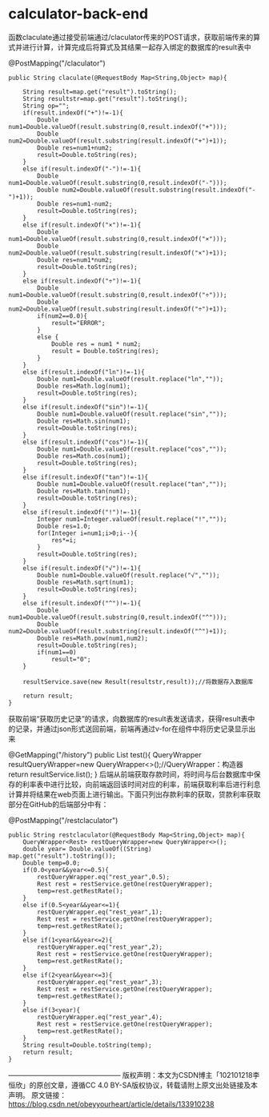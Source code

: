 # calculator-back-end
函数claculate通过接受前端通过/claculator传来的POST请求，获取前端传来的算式并进行计算，计算完成后将算式及其结果一起存入绑定的数据库的result表中

@PostMapping("/claculator")

    public String claculate(@RequestBody Map<String,Object> map){
    
        String result=map.get("result").toString();
        String resultstr=map.get("result").toString();
        String op="";
        if(result.indexOf("+")!=-1){
            Double num1=Double.valueOf(result.substring(0,result.indexOf("+")));
            Double num2=Double.valueOf(result.substring(result.indexOf("+")+1));
            Double res=num1+num2;
            result=Double.toString(res);
        }
        else if(result.indexOf("-")!=-1){
            Double num1=Double.valueOf(result.substring(0,result.indexOf("-")));
            Double num2=Double.valueOf(result.substring(result.indexOf("-")+1));
            Double res=num1-num2;
            result=Double.toString(res);
        }
        else if(result.indexOf("×")!=-1){
            Double num1=Double.valueOf(result.substring(0,result.indexOf("×")));
            Double num2=Double.valueOf(result.substring(result.indexOf("×")+1));
            Double res=num1*num2;
            result=Double.toString(res);
        }
        else if(result.indexOf("÷")!=-1){
            Double num1=Double.valueOf(result.substring(0,result.indexOf("÷")));
            Double num2=Double.valueOf(result.substring(result.indexOf("÷")+1));
            if(num2==0.0){
                result="ERROR";
            }
            else {
                Double res = num1 * num2;
                result = Double.toString(res);
            }
        }
        else if(result.indexOf("ln")!=-1){
            Double num1=Double.valueOf(result.replace("ln",""));
            Double res=Math.log(num1);
            result=Double.toString(res);
        }
        else if(result.indexOf("sin")!=-1){
            Double num1=Double.valueOf(result.replace("sin",""));
            Double res=Math.sin(num1);
            result=Double.toString(res);
        }
        else if(result.indexOf("cos")!=-1){
            Double num1=Double.valueOf(result.replace("cos",""));
            Double res=Math.cos(num1);
            result=Double.toString(res);
        }
        else if(result.indexOf("tan")!=-1){
            Double num1=Double.valueOf(result.replace("tan",""));
            Double res=Math.tan(num1);
            result=Double.toString(res);
        }
        else if(result.indexOf("!")!=-1){
            Integer num1=Integer.valueOf(result.replace("!",""));
            Double res=1.0;
            for(Integer i=num1;i>0;i--){
                res*=i;
            }
            result=Double.toString(res);
        }
        else if(result.indexOf("√")!=-1){
            Double num1=Double.valueOf(result.replace("√",""));
            Double res=Math.sqrt(num1);
            result=Double.toString(res);
        }
        else if(result.indexOf("^")!=-1){
            Double num1=Double.valueOf(result.substring(0,result.indexOf("^")));
            Double num2=Double.valueOf(result.substring(result.indexOf("^")+1));
            Double res=Math.pow(num1,num2);
            result=Double.toString(res);
            if(num1==0)
                result="0";
        }
 
        resultService.save(new Result(resultstr,result));//将数据存入数据库
 
        return result;
    }
获取前端“获取历史记录”的请求，向数据库的result表发送请求，获得result表中的记录，并通过json形式送回前端，前端再通过v-for在<table>组件中将历史记录显示出来

@GetMapping("/history")
    public List<Result> test(){
        QueryWrapper<Result> resultQueryWrapper=new QueryWrapper<>();//QueryWrapper：构造器
        return resultService.list();
    }
后端从前端获取存款时间，将时间与后台数据库中保存的利率表中进行比较，向前端返回该时间对应的利率，前端获取利率后进行利息计算并将结果在web页面上进行输出。下面只列出存款利率的获取，贷款利率获取部分在GitHub的后端部分中有：

@PostMapping("/restclaculator")

    public String restclaculator(@RequestBody Map<String,Object> map){
        QueryWrapper<Rest> restQueryWrapper=new QueryWrapper<>();
        double year= Double.valueOf((String) map.get("result").toString());
        Double temp=0.0;
        if(0.0<year&&year<=0.5){
            restQueryWrapper.eq("rest_year",0.5);
            Rest rest = restService.getOne(restQueryWrapper);
            temp=rest.getRestRate();
        }
        else if(0.5<year&&year<=1){
            restQueryWrapper.eq("rest_year",1);
            Rest rest = restService.getOne(restQueryWrapper);
            temp=rest.getRestRate();
        }
        else if(1<year&&year<=2){
            restQueryWrapper.eq("rest_year",2);
            Rest rest = restService.getOne(restQueryWrapper);
            temp=rest.getRestRate();
        }
        else if(2<year&&year<=3){
            restQueryWrapper.eq("rest_year",3);
            Rest rest = restService.getOne(restQueryWrapper);
            temp=rest.getRestRate();
        }
        else if(3<year){
            restQueryWrapper.eq("rest_year",4);
            Rest rest = restService.getOne(restQueryWrapper);
            temp=rest.getRestRate();
        }
        String result=Double.toString(temp);
        return result;
    }

————————————————
版权声明：本文为CSDN博主「102101218李恒欣」的原创文章，遵循CC 4.0 BY-SA版权协议，转载请附上原文出处链接及本声明。
原文链接：https://blog.csdn.net/obeyyourheart/article/details/133910238
